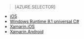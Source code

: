 > [AZURE.SELECTOR]
- [iOS](../articles/app-service-mobile-ios-get-started-offline-data-preview.md)
- [Windows Runtime 8.1 universal C#](../articles/app-service-mobile-windows-store-dotnet-get-started-offline-data-preview.md)
- [Xamarin.iOS](../articles/app-service-mobile-xamarin-ios-get-started-offline-data-preview.md)
- [Xamarin.Android](../articles/app-service-mobile-xamarin-android-get-started-offline-data-preview.md)
